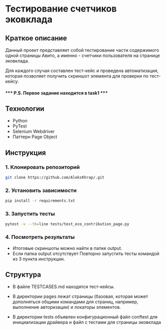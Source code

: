 # Тестирование счетчиков эковклада
## Краткое описание
Данный проект представляет собой тестирование части содержимого 
одной страницы Авито, а именно - счетчики пользователя на странице эковклада.

Для каждого случая составлен тест-кейс и проведена автоматизация, которая
позволяет получить скриншот элемента для проверки по тест-кейсу.

#### *** P.S. Первое задание находится в task1 ***
## Технологии
- Python
- PyTest
- Selenium Webdriver
- Паттерн Page Object

## Инструкция
### 1. Клонировать репозиторий
```bash
git clone https://github.com/AleksKhrap/.git
```

### 2. Установить зависимости
```bash
pip install -r requirements.txt
```

### 3. Запустить тесты
```bash
pytest -v --tb=line tests/test_eco_contribution_page.py
```

### 4. Посмотреть результаты
- Итоговые скриншоты можно найти в папке output.
- Если папка output отсутствует
Повторно запустить тесты командой из 3 пункта инструкции.

## Структура
- В файле TESTCASES.md находятся тест-кейсы.


- В директории pages лежат страницы (базовая, которая может дополняться общими командами
для страниц, например, выполнение авторизации) и локаторы элементов.


- В директории tests объявлен конфигурационный файл conftest для инициализации драйвера 
и файл с тестами для страницы эковклада